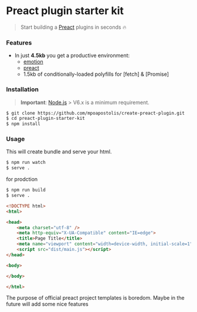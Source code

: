 # Preact plugin starter kit 
> Start building a [Preact] plugins in seconds 🔥

### Features
- In just **4.5kb** you get a productive environment:
  - [emotion]
  - [preact]
  - 1.5kb of conditionally-loaded polyfills for [fetch] & [Promise]

### Installation
> **Important**: [Node.js](https://nodejs.org/en/) > V6.x is a minimum requirement.

```sh
$ git clone https://github.com/mpoapostolis/create-preact-plugin.git
$ cd preact-plugin-starter-kit
$ npm install
```

### Usage

This will create bundle and serve your html.
```sh
$ npm run watch
$ serve .
```

for prodction
```sh
$ npm run build
$ serve .
```


```html
<!DOCTYPE html>
<html>

<head>
    <meta charset="utf-8" />
    <meta http-equiv="X-UA-Compatible" content="IE=edge">
    <title>Page Title</title>
    <meta name="viewport" content="width=device-width, initial-scale=1">
    <script src="dist/main.js"></script>
</head>

<body>

</body>

</html>
```


The purpose of official preact project templates is boredom. Maybe in the future will add some nice features 

[emotion]:https://github.com/emotion-js/emotion
[preact]:https://github.com/developit/preact